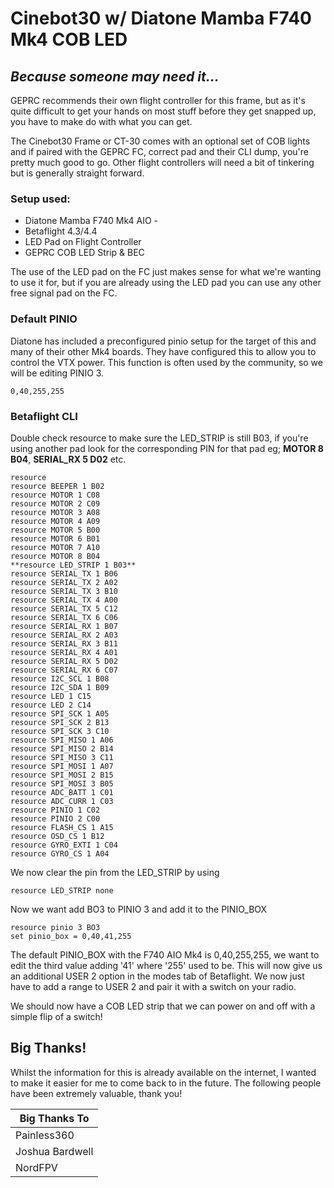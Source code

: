 # Cinebot30 w/ Diatone Mamba F740 Mk4 COB LED
## _Because someone may need it..._


GEPRC recommends their own flight controller for this frame, but as it's quite difficult to get your hands on most stuff before they get snapped up, you have to make do with what you can get.

The Cinebot30 Frame or CT-30 comes with an optional set of COB lights and if paired with the GEPRC FC, correct pad and their CLI dump, you're pretty much good to go. Other flight controllers will need a bit of tinkering but is generally straight forward.
### Setup used:
- Diatone Mamba F740 Mk4 AIO -
- Betaflight 4.3/4.4
- LED Pad on Flight Controller
- GEPRC COB LED Strip & BEC

The use of the LED pad on the FC just makes sense for what we're wanting to use it for, but if you are already using the LED pad you can use any other free signal pad on the FC.

### Default PINIO

Diatone has included a preconfigured pinio setup for the target of this and many of their other Mk4 boards.
They have configured this to allow you to control the VTX power. This function is often used by the community, so we will be editing PINIO 3.

```
0,40,255,255
```

### Betaflight CLI

Double check resource to make sure the LED_STRIP is still B03, if you're using another pad look for the corresponding PIN for that pad
eg; **MOTOR 8 B04**, **SERIAL_RX 5 D02** etc.

```
resource
resource BEEPER 1 B02
resource MOTOR 1 C08
resource MOTOR 2 C09
resource MOTOR 3 A08
resource MOTOR 4 A09
resource MOTOR 5 B00
resource MOTOR 6 B01
resource MOTOR 7 A10
resource MOTOR 8 B04
**resource LED_STRIP 1 B03** 
resource SERIAL_TX 1 B06
resource SERIAL_TX 2 A02
resource SERIAL_TX 3 B10
resource SERIAL_TX 4 A00
resource SERIAL_TX 5 C12
resource SERIAL_TX 6 C06
resource SERIAL_RX 1 B07
resource SERIAL_RX 2 A03
resource SERIAL_RX 3 B11
resource SERIAL_RX 4 A01
resource SERIAL_RX 5 D02
resource SERIAL_RX 6 C07
resource I2C_SCL 1 B08
resource I2C_SDA 1 B09
resource LED 1 C15
resource LED 2 C14
resource SPI_SCK 1 A05
resource SPI_SCK 2 B13
resource SPI_SCK 3 C10
resource SPI_MISO 1 A06
resource SPI_MISO 2 B14
resource SPI_MISO 3 C11
resource SPI_MOSI 1 A07
resource SPI_MOSI 2 B15
resource SPI_MOSI 3 B05
resource ADC_BATT 1 C01
resource ADC_CURR 1 C03
resource PINIO 1 C02
resource PINIO 2 C00
resource FLASH_CS 1 A15
resource OSD_CS 1 B12
resource GYRO_EXTI 1 C04
resource GYRO_CS 1 A04

```

We now clear the pin from the LED_STRIP by using

```
resource LED_STRIP none
```

Now we want add BO3 to PINIO 3 and add it to the PINIO_BOX

```
resource pinio 3 BO3
set pinio_box = 0,40,41,255
```

The default PINIO_BOX with the F740 AIO Mk4 is 0,40,255,255, we want to edit the third value adding '41' where '255' used to be. This will now give us an additional USER 2 option in the modes tab of Betaflight. We now just have to add a range to USER 2 and pair it with a switch on your radio. 

We should now have a COB LED strip that we can power on and off with a simple flip of a switch!

## Big Thanks!

Whilst the information for this is already available on the internet, I wanted to make it easier for me to come back to in the future. The following people have been extremely valuable, thank you!


| Big Thanks To | 
| ------ |
| Painless360 | 
| Joshua Bardwell | 
| NordFPV |

